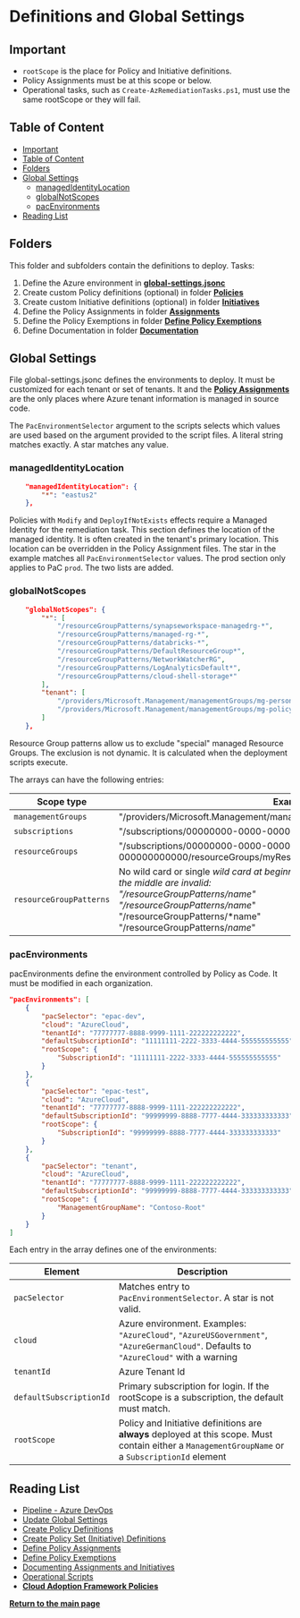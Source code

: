 
# Definitions and Global Settings

## Important

- `rootScope` is the place for Policy and Initiative definitions.
- Policy Assignments must be at this scope or below.
- Operational tasks, such as `Create-AzRemediationTasks.ps1`, must use the same rootScope or they will fail.

## Table of Content

* [Important](#important)
* [Table of Content](#table-of-content)
* [Folders](#folders)
* [Global Settings](#global-settings)
  * [managedIdentityLocation](#managedidentitylocation)
  * [globalNotScopes](#globalnotscopes)
  * [pacEnvironments](#pacenvironments)
* [Reading List](#reading-list)

## Folders

This folder and subfolders contain the definitions to deploy. Tasks:

1. Define the Azure environment in **[global-settings.jsonc](#global-settings)**
1. Create custom Policy definitions (optional) in folder **[Policies](Policies/README.md)**
1. Create custom Initiative definitions (optional) in folder **[Initiatives](Initiatives/README.md)**
1. Define the Policy Assignments in folder **[Assignments](Assignments/README.md)**
1. Define the Policy Exemptions in folder **[Define Policy Exemptions](../Definitions/Exemptions/README.md)**
1. Define Documentation in folder **[Documentation](../Definitions/Documentation/README.md)**

## Global Settings

File global-settings.jsonc defines the environments to deploy. It must be customized for each tenant or set of tenants. It and the **[Policy Assignments](Assignments/README.md)** are the only places where Azure tenant information is managed in source code.

The `PacEnvironmentSelector` argument to the scripts selects which values are used based on the argument provided to the script files. A literal string matches exactly. A star matches any value.

### managedIdentityLocation

```json
    "managedIdentityLocation": {
        "*": "eastus2"
    },
```

Policies with `Modify` and `DeployIfNotExists` effects require a Managed Identity for the remediation task. This section defines the location of the managed identity. It is often created in the tenant's primary location. This location can be overridden in the Policy Assignment files. The star in the example matches all `PacEnvironmentSelector` values. The prod section only applies to PaC `prod`. The two lists are added.

### globalNotScopes

```json
    "globalNotScopes": {
        "*": [
            "/resourceGroupPatterns/synapseworkspace-managedrg-*",
            "/resourceGroupPatterns/managed-rg-*",
            "/resourceGroupPatterns/databricks-*",
            "/resourceGroupPatterns/DefaultResourceGroup*",
            "/resourceGroupPatterns/NetworkWatcherRG",
            "/resourceGroupPatterns/LogAnalyticsDefault*",
            "/resourceGroupPatterns/cloud-shell-storage*"
        ],
        "tenant": [
            "/providers/Microsoft.Management/managementGroups/mg-personal-subscriptions",
            "/providers/Microsoft.Management/managementGroups/mg-policy-as-code"
        ]
    },
```

Resource Group patterns allow us to exclude "special" managed Resource Groups. The exclusion is not dynamic. It is calculated when the deployment scripts execute.

The arrays can have the following entries:

| Scope type | Example |
|------------|---------|
| `managementGroups` | "/providers/Microsoft.Management/managementGroups/myManagementGroupId" |
| `subscriptions` | "/subscriptions/00000000-0000-0000-000000000000" |
| `resourceGroups` | "/subscriptions/00000000-0000-0000-000000000000/resourceGroups/myResourceGroup" |
| `resourceGroupPatterns` | No wild card or single *wild card at beginning or end of name or both; wild cards in the middle are invalid: <br/> "/resourceGroupPatterns/name" <br/> "/resourceGroupPatterns/name*" <br/> "/resourceGroupPatterns/*name" <br/> "/resourceGroupPatterns/*name*"

### pacEnvironments

pacEnvironments define the environment controlled by Policy as Code. It must be modified in each organization.

```json
"pacEnvironments": [
    {
        "pacSelector": "epac-dev",
        "cloud": "AzureCloud",
        "tenantId": "77777777-8888-9999-1111-222222222222",
        "defaultSubscriptionId": "11111111-2222-3333-4444-555555555555",
        "rootScope": {
            "SubscriptionId": "11111111-2222-3333-4444-555555555555"
        }
    },
    {
        "pacSelector": "epac-test",
        "cloud": "AzureCloud",
        "tenantId": "77777777-8888-9999-1111-222222222222",
        "defaultSubscriptionId": "99999999-8888-7777-4444-333333333333",
        "rootScope": {
            "SubscriptionId": "99999999-8888-7777-4444-333333333333"
        }
    },
    {
        "pacSelector": "tenant",
        "cloud": "AzureCloud",
        "tenantId": "77777777-8888-9999-1111-222222222222",
        "defaultSubscriptionId": "99999999-8888-7777-4444-333333333333",
        "rootScope": {
            "ManagementGroupName": "Contoso-Root"
        }
    }
]
```

Each entry in the array defines one of the environments:

| Element | Description |
|---------|-------------|
| `pacSelector` | Matches entry to `PacEnvironmentSelector`.  A star is not valid. |
| `cloud` | Azure environment. Examples: `"AzureCloud"`, `"AzureUSGovernment"`, `"AzureGermanCloud"`. Defaults to `"AzureCloud"` with a warning |
| `tenantId` | Azure Tenant Id |
| `defaultSubscriptionId` | Primary subscription for login. If the rootScope is a subscription, the default must match. |
| `rootScope` | Policy and Initiative definitions are **always** deployed at this scope. Must contain either a `ManagementGroupName` or a `SubscriptionId` element |`

## Reading List

- [Pipeline - Azure DevOps](azure-devops-pipeline.md)
- [Update Global Settings](definitions-and-global-settings.md)
- [Create Policy Definitions](policy-definitions.md)
- [Create Policy Set (Initiative) Definitions](policy-set-definitions.md)
- [Define Policy Assignments](policy-assignments.md)
- [Define Policy Exemptions](policy-exemptions.md)
- [Documenting Assignments and Initiatives](documenting-assignments-and-policy-sets.md)
- [Operational Scripts](operational-scripts.md)
- **[Cloud Adoption Framework Policies](cloud-adoption-framework.md)**

**[Return to the main page](../README.md)**
